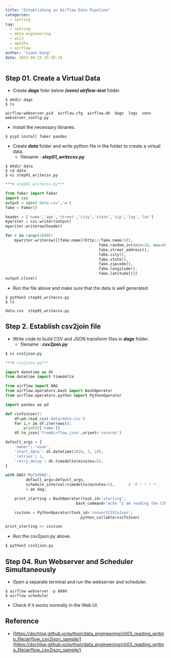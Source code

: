 ```yaml
---
title: "Establishing an Airflow Data Pipeline"
categories:
  - setting
tag:
  - setting
  - data engineering
  - wsl2
  - apache
  - airflow
author: "Jiwon Kang"
date: 2022-04-15 15:38:19
---
```


## ****Step 01. Create a Virtual Data****

- Create ***dags*** foler below ***(venv) airflow-test*** folder.

```
$ mkdir dags
$ ls

airflow-webserver.pid  airflow.cfg  airflow.db  dags  logs  venv  webserver_config.py
```

- Install the necessary libraries.

```
$ pip3 install faker pandas
```

- Create ***data*** folder and write python file in the folder to create a virtual data.
    - filename : ***step01_writecsv.py***

```
$ mkdir data
$ cd data
$ vi step01_writecsv.py
```

```python
***# step01_writecsv.py***

from faker import Faker
import csv
output = open('data.csv','w')
fake = Faker()

header = ['name','age','street','city','state','zip','lng','lat']
mywriter = csv.writer(output)
mywriter.writerow(header)

for r in range(1000):
	mywriter.writerow([[fake.name](http://fake.name/)(),
										 fake.random_int(min=18, max=80, step=1),
										 fake.street_address(),
										 fake.city(),
										 fake.state(),
										 fake.zipcode(),
										 fake.longitude(),
										 fake.latitude()])
output.close()
```

- Run the file above and make sure that the data is well generated.

```
$ python3 step01_writecsv.py
$ ls

data.csv  step01_writecsv.py
```

## Step 2. Establish csv2join file

- Write code to build CSV and JSON transform files in ***dags*** folder.
    - filename : ***csv2join.py***

```python
$ vi csv2json.py
```

```python
***# csv2join.py***

import datetime as dt
from datetime import timedelta

from airflow import DAG
from airflow.operators.bash import BashOperator
from airflow.operators.python import PythonOperator

import pandas as pd

def csvToJson():
    df=pd.read_csv('data/data.csv')
    for i,r in df.iterrows():
        print(r['name'])
    df.to_json('fromAirflow.json',orient='records')

default_args = {
    'owner': 'evan',
    'start_date': dt.datetime(2020, 3, 18),
    'retries': 1,
    'retry_delay': dt.timedelta(minutes=5),
}

with DAG('MyCSVDAG',
         default_args=default_args,
         schedule_interval=timedelta(minutes=5),      # '0 * * * *',
         ) as dag:

    print_starting = BashOperator(task_id='starting',
                               bash_command='echo "I am reading the CSV now....."')

    csvJson = PythonOperator(task_id='convertCSVtoJson',
                                 python_callable=csvToJson)

print_starting >> csvJson
```

- Run the csv2json.py above.

```python
$ python3 csv2json.py
```

## ****Step 04. Run Webserver and Scheduler Simultaneously****

- Open a separate terminal and run the webserver and scheduler.

```
$ airflow webserver -p 8080
$ airflow scheduler
```

- Check if it works normally in the Web UI.

## Reference

- [https://dschloe.github.io/python/data_engineering/ch03_reading_writing_file/airflow_csv2json_sample/](https://dschloe.github.io/python/data_engineering/ch03_reading_writing_file/airflow_csv2json_sample/)